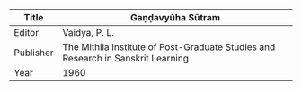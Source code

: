 |Title | Gaṇḍavyūha Sūtram 
| --- | --- 
|Editor | Vaidya, P. L.
|Publisher | The Mithila Institute of Post-Graduate Studies and Research in Sanskrit Learning
|Year | 1960